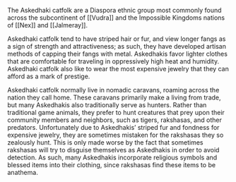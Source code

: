 The Askedhaki catfolk are a Diaspora ethnic group most commonly found across the subcontinent of [[Vudra]] and the Impossible Kingdoms nations of [[Nex]] and [[Jalmeray]].

Askedhaki catfolk tend to have striped hair or fur, and view longer fangs as a sign of strength and attractiveness; as such, they have developed artisan methods of capping their fangs with metal. Askedhakis favor lighter clothes that are comfortable for traveling in oppressively high heat and humidity. Askedhaki catfolk also like to wear the most expensive jewelry that they can afford as a mark of prestige.

Askedhaki catfolk normally live in nomadic caravans, roaming across the nation they call home. These caravans primarily make a living from trade, but many Askedhakis also traditionally serve as hunters. Rather than traditional game animals, they prefer to hunt creatures that prey upon their community members and neighbors, such as tigers, rakshasas, and other predators. Unfortunately due to Askedhakis’ striped fur and fondness for expensive jewelry, they are sometimes mistaken for the rakshasas they so zealously hunt. This is only made worse by the fact that sometimes rakshasas will try to disguise themselves as Askedhakis in order to avoid detection. As such, many Askedhakis incorporate religious symbols and blessed items into their clothing, since rakshasas find these items to be anathema.